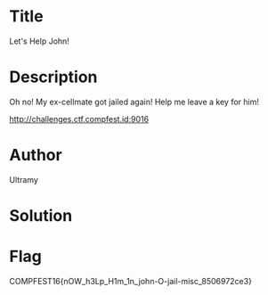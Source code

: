 # Title
Let's Help John!

# Description
Oh no! My ex-cellmate got jailed again! Help me leave a key for him!

http://challenges.ctf.compfest.id:9016

# Author 
Ultramy

# Solution


# Flag
COMPFEST16{nOW_h3Lp_H1m_1n_john-O-jail-misc_8506972ce3}